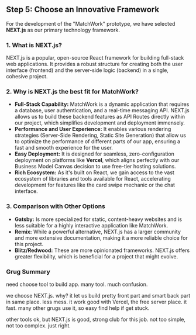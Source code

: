 ## Step 5: Choose an Innovative Framework

For the development of the "MatchWork" prototype, we have selected **NEXT.js** as our primary technology framework.

### 1. What is NEXT.js?

NEXT.js is a popular, open-source React framework for building full-stack web applications. It provides a robust structure for creating both the user interface (frontend) and the server-side logic (backend) in a single, cohesive project.

### 2. Why is NEXT.js the best fit for MatchWork?

- **Full-Stack Capability:** MatchWork is a dynamic application that requires a database, user authentication, and a real-time messaging API. NEXT.js allows us to build these backend features as API Routes directly within our project, which simplifies development and deployment immensely.
- **Performance and User Experience:** It enables various rendering strategies (Server-Side Rendering, Static Site Generation) that allow us to optimize the performance of different parts of our app, ensuring a fast and smooth experience for the user.
- **Easy Deployment:** It is designed for seamless, zero-configuration deployment on platforms like **Vercel**, which aligns perfectly with our Business Model Canvas decision to use free-tier hosting solutions.
- **Rich Ecosystem:** As it's built on React, we gain access to the vast ecosystem of libraries and tools available for React, accelerating development for features like the card swipe mechanic or the chat interface.

### 3. Comparison with Other Options

- **Gatsby:** Is more specialized for static, content-heavy websites and is less suitable for a highly interactive application like MatchWork.
- **Remix:** While a powerful alternative, NEXT.js has a larger community and more extensive documentation, making it a more reliable choice for this project.
- **Blitz/Redwood:** These are more opinionated frameworks. NEXT.js offers greater flexibility, which is beneficial for a project that might evolve.

### Grug Summary

need choose tool to build app. many tool. much confusion.

we choose NEXT.js. why? it let us build pretty front part and smart back part in same place. less mess. it work good with Vercel, the free server place. it fast. many other grugs use it, so easy find help if get stuck.

other tools ok, but NEXT.js is good, strong club for this job. not too simple, not too complex. just right.
